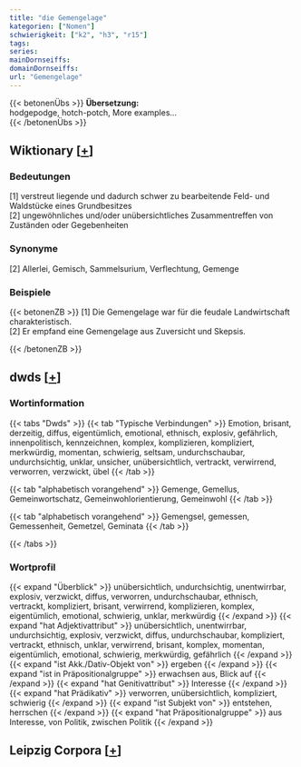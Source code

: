 ```yaml
---
title: "die Gemengelage"
kategorien: ["Nomen"]
schwierigkeit: ["k2", "h3", "r15"]
tags:
series:
mainDornseiffs:
domainDornseiffs:
url: "Gemengelage"
---
```


{{< betonenÜbs >}}
**Übersetzung:**  
hodgepodge, hotch-potch, More examples...  
{{< /betonenÜbs >}}

## Wiktionary [[+](https://de.wiktionary.org/wiki/Gemengelage)]

### Bedeutungen
[1] verstreut liegende und dadurch schwer zu bearbeitende Feld- und Waldstücke eines Grundbesitzes  
[2] ungewöhnliches und/oder unübersichtliches Zusammentreffen von Zuständen oder Gegebenheiten  

### Synonyme
[2] Allerlei, Gemisch, Sammelsurium, Verflechtung, Gemenge  

### Beispiele
{{< betonenZB >}}
[1] Die Gemengelage war für die feudale Landwirtschaft charakteristisch.  
[2] Er empfand eine Gemengelage aus Zuversicht und Skepsis.  

{{< /betonenZB >}}


## dwds [[+](https://www.dwds.de/wb/Gemengelage)]

### Wortinformation
{{< tabs "Dwds" >}}
{{< tab "Typische Verbindungen" >}}
Emotion, brisant, derzeitig, diffus, eigentümlich, emotional, ethnisch, explosiv, gefährlich, innenpolitisch, kennzeichnen, komplex, komplizieren, kompliziert, merkwürdig, momentan, schwierig, seltsam, undurchschaubar, undurchsichtig, unklar, unsicher, unübersichtlich, vertrackt, verwirrend, verworren, verzwickt, übel
{{< /tab >}}

{{< tab "alphabetisch vorangehend" >}}
Gemenge, Gemellus, Gemeinwortschatz, Gemeinwohlorientierung, Gemeinwohl
{{< /tab >}}

{{< tab "alphabetisch vorangehend" >}}
Gemengsel, gemessen, Gemessenheit, Gemetzel, Geminata
{{< /tab >}}

{{< /tabs >}}

### Wortprofil
{{< expand "Überblick" >}} unübersichtlich, undurchsichtig, unentwirrbar, explosiv, verzwickt, diffus, verworren, undurchschaubar, ethnisch, vertrackt, kompliziert, brisant, verwirrend, komplizieren, komplex, eigentümlich, emotional, schwierig, unklar, merkwürdig {{< /expand >}}
{{< expand "hat Adjektivattribut" >}} unübersichtlich, unentwirrbar, undurchsichtig, explosiv, verzwickt, diffus, undurchschaubar, kompliziert, vertrackt, ethnisch, unklar, verwirrend, brisant, komplex, momentan, eigentümlich, emotional, schwierig, merkwürdig, gefährlich {{< /expand >}}
{{< expand "ist Akk./Dativ-Objekt von" >}} ergeben {{< /expand >}}
{{< expand "ist in Präpositionalgruppe" >}} erwachsen aus, Blick auf {{< /expand >}}
{{< expand "hat Genitivattribut" >}} Interesse {{< /expand >}}
{{< expand "hat Prädikativ" >}} verworren, unübersichtlich, kompliziert, schwierig {{< /expand >}}
{{< expand "ist Subjekt von" >}} entstehen, herrschen {{< /expand >}}
{{< expand "hat Präpositionalgruppe" >}} aus Interesse, von Politik, zwischen Politik {{< /expand >}}

## Leipzig Corpora [[+](https://corpora.uni-leipzig.de/en/res?word=Gemengelage&corpusId=deu_newscrawl-public_2018)]

